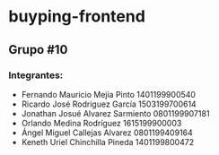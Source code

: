 # buyping-frontend
## Grupo #10
### Integrantes:
  - Fernando Mauricio Mejia Pinto 1401199900540
  - Ricardo José Rodriguez García 1503199700614
  - Jonathan Josué Alvarez Sarmiento 0801199907181
  - Orlando Medina Rodríguez 1615199900003
  - Ángel Miguel Callejas Alvarez 0801199409164
  - Keneth Uriel Chinchilla Pineda 1401199800472 
